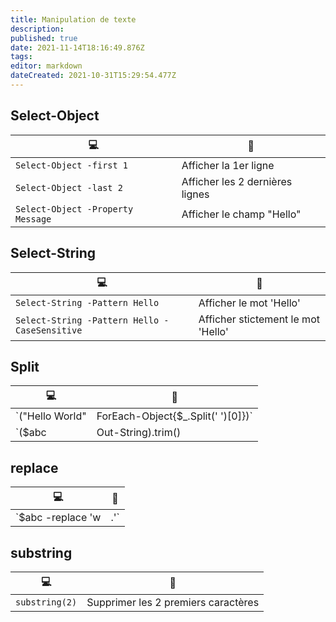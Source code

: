 ```yaml
---
title: Manipulation de texte
description: 
published: true
date: 2021-11-14T18:16:49.876Z
tags: 
editor: markdown
dateCreated: 2021-10-31T15:29:54.477Z
---
```


## Select-Object
|:computer:|:newspaper:|
|-|-|
|`Select-Object -first 1`| Afficher la 1er ligne |
|`Select-Object -last 2`| Afficher les 2 dernières lignes |
|`Select-Object -Property Message`| Afficher le champ "Hello" |

## Select-String
|:computer:|:newspaper:|
|-|-|
|`Select-String -Pattern Hello`| Afficher le mot 'Hello' |
|`Select-String -Pattern Hello -CaseSensitive`| Afficher stictement le mot 'Hello' |

## Split
|:computer:|:newspaper:|
|-|-|
|`("Hello World" | ForEach-Object{$_.Split(' ')[0]})`| Afficher le 1er champ |
|`($abc | Out-String).trim() | ForEach-Object{$_.Split(' ')[-1]}`| Afficher le dernier champ d'un STRING |

## replace
|:computer:|:newspaper:|
|-|-|
|`$abc -replace 'w|\.'`| Supprimer les caractères 'w' et '.' |


## substring
|:computer:|:newspaper:|
|-|-|
|`substring(2)`| Supprimer les 2 premiers caractères |
